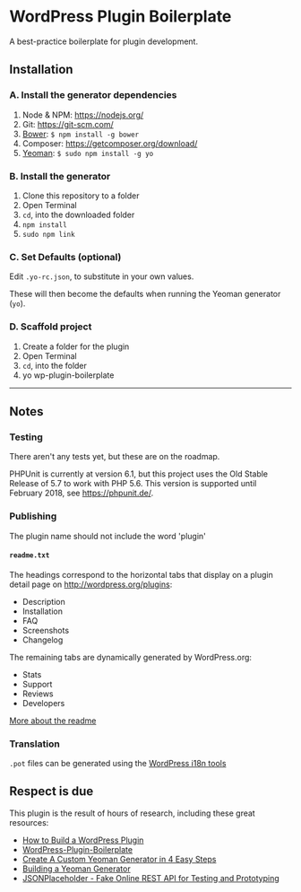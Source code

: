# WordPress Plugin Boilerplate

A best-practice boilerplate for plugin development.

## Installation

### A. Install the generator dependencies

1. Node & NPM: <https://nodejs.org/>
1. Git: <https://git-scm.com/>
1. [Bower](http://bower.io/): `$ npm install -g bower`
1. Composer: <https://getcomposer.org/download/>
1. [Yeoman](http://yeoman.io/): `$ sudo npm install -g yo`

### B. Install the generator

1. Clone this repository to a folder
1. Open Terminal
1. `cd`, into the downloaded folder
1. `npm install`
1. `sudo npm link`

### C. Set Defaults (optional)

Edit `.yo-rc.json`, to substitute in your own values.

These will then become the defaults when running the Yeoman generator (`yo`).

### D. Scaffold project

1. Create a folder for the plugin
1. Open Terminal
1. `cd`, into the folder
1. yo wp-plugin-boilerplate

---

## Notes

### Testing

There aren't any tests yet, but these are on the roadmap.

PHPUnit is currently at version 6.1, but this project uses the Old Stable Release of 5.7 to work with PHP 5.6. This version is supported until February 2018, see https://phpunit.de/.

### Publishing

The plugin name should not include the word 'plugin'

#### `readme.txt`

The headings correspond to the horizontal tabs that display on a plugin detail page on <http://wordpress.org/plugins>:

* Description
* Installation
* FAQ
* Screenshots
* Changelog

The remaining tabs are dynamically generated by WordPress.org:

* Stats
* Support
* Reviews
* Developers

[More about the readme](https://wordpress.org/plugins/developers/#readme)

### Translation

`.pot` files can be generated using the [WordPress i18n tools](https://developer.wordpress.org/themes/functionality/localization/#wordpress-i18n-tools)

## Respect is due

This plugin is the result of hours of research, including these great resources:

* [How to Build a WordPress Plugin](https://teamtreehouse.com/library/how-to-build-a-wordpress-plugin)
* [WordPress-Plugin-Boilerplate](https://github.com/DevinVinson/WordPress-Plugin-Boilerplate/)
* [Create A Custom Yeoman Generator in 4 Easy Steps](https://scotch.io/tutorials/create-a-custom-yeoman-generator-in-4-easy-steps)
* [Building a Yeoman Generator](https://webcake.co/building-a-yeoman-generator/)
* [JSONPlaceholder - Fake Online REST API for Testing and Prototyping](http://jsonplaceholder.typicode.com/)
